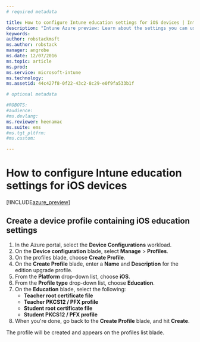 ```yaml
---
# required metadata

title: How to configure Intune education settings for iOS devices | Intune Azure preview | Microsoft Docs
description: "Intune Azure preview: Learn about the settings you can use to control Education settings on iOS devices."
keywords:
author: robstackmsft
ms.author: robstack
manager: angrobe
ms.date: 12/07/2016
ms.topic: article
ms.prod:
ms.service: microsoft-intune
ms.technology:
ms.assetid: 44c427f8-0f22-43c2-8c29-e0f9fa533b1f

# optional metadata

#ROBOTS:
#audience:
#ms.devlang:
ms.reviewer: heenamac
ms.suite: ems
#ms.tgt_pltfrm:
#ms.custom:

---
```


# How to configure Intune education settings for iOS devices

[!INCLUDE[azure_preview](../includes/azure_preview.md)]


## Create a device profile containing iOS education settings

1. In the Azure portal, select the **Device Configurations** workload.
2. On the **Device configuration** blade, select **Manage** > **Profiles**.
3. On the profiles blade, choose **Create Profile**.
4. On the **Create Profile** blade, enter a **Name** and **Description** for the edition upgrade profile.
5. From the **Platform** drop-down list, choose **iOS**.
6. From the **Profile type** drop-down list, choose **Education**.
7. On the **Education** blade, select the following:
	- **Teacher root certificate file** 
	- **Teacher PKCS12 / PFX profile** 
	- **Student root certificate file** 
	- **Student PKCS12 / PFX profile** 
8. When you're done, go back to the **Create Profile** blade, and hit **Create**.

The profile will be created and appears on the profiles list blade.
